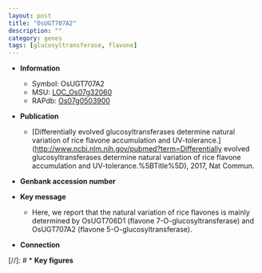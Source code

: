 ```yaml
---
layout: post
title: "OsUGT707A2"
description: ""
category: genes
tags: [glucosyltransferase, flavone]
---
```


* **Information**  
    + Symbol: OsUGT707A2  
    + MSU: [LOC_Os07g32060](http://rice.plantbiology.msu.edu/cgi-bin/ORF_infopage.cgi?orf=LOC_Os07g32060)  
    + RAPdb: [Os07g0503900](http://rapdb.dna.affrc.go.jp/viewer/gbrowse_details/irgsp1?name=Os07g0503900)  

* **Publication**  
    + [Differentially evolved glucosyltransferases determine natural variation of rice flavone accumulation and UV-tolerance.](http://www.ncbi.nlm.nih.gov/pubmed?term=Differentially evolved glucosyltransferases determine natural variation of rice flavone accumulation and UV-tolerance.%5BTitle%5D), 2017, Nat Commun.

* **Genbank accession number**  

* **Key message**  
    + Here, we report that the natural variation of rice flavones is mainly determined by OsUGT706D1 (flavone 7-O-glucosyltransferase) and OsUGT707A2 (flavone 5-O-glucosyltransferase).

* **Connection**  

[//]: # * **Key figures**  


